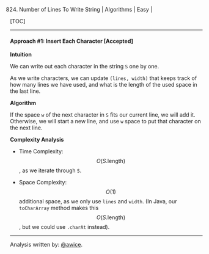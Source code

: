 824. Number of Lines To Write String | Algorithms | Easy | 

[TOC]

---
#### Approach #1: Insert Each Character [Accepted]

**Intuition**

We can write out each character in the string `S` one by one.

As we write characters, we can update `(lines, width)` that keeps track of how many lines we have used, and what is the length of the used space in the last line.

**Algorithm**

If the space `w` of the next character in `S` fits our current line, we will add it.  Otherwise, we will start a new line, and use `w` space to put that character on the next line.



**Complexity Analysis**

* Time Complexity:  $$O(S\text{.length})$$, as we iterate through `S`.

* Space Complexity: $$O(1)$$ additional space, as we only use `lines` and `width`.  (In Java, our `toCharArray` method makes this $$O(S\text{.length})$$, but we could use `.charAt` instead).

---

Analysis written by: [@awice](https://leetcode.com/awice).
